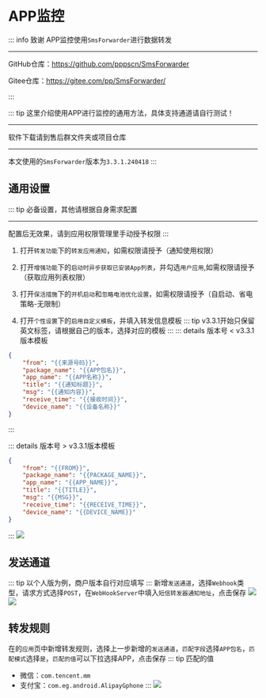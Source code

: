 # APP监控
::: info 致谢
APP监控使用`SmsForwarder`进行数据转发

---
GitHub仓库：https://github.com/pppscn/SmsForwarder

Gitee仓库：https://gitee.com/pp/SmsForwarder/

:::

::: tip
这里介绍使用APP进行监控的通用方法，具体支持通道请自行测试！

---
软件下载请到售后群文件夹或项目仓库

---
本文使用的`SmsForwarder`版本为`3.3.1.240418`
:::

## 通用设置
::: tip
必备设置，其他请根据自身需求配置

---
配置后无效果，请到应用权限管理里手动授予权限
:::
1. 打开`转发功能`下的`转发应用通知`，如需权限请授予（通知使用权限）

2. 打开`增强功能`下的`启动时异步获取已安装App列表`，并勾选`用户应用`,如需权限请授予（获取应用列表权限）

3. 打开`保活措施`下的`开机启动`和`忽略电池优化设置`，如需权限请授予（自启动、省电策略-无限制）
4. 打开`个性设置`下的`启用自定义模板`，并填入转发信息模板
::: tip
v3.3.1开始只保留英文标签，请根据自己的版本，选择对应的模板
:::
::: details 版本号 < v3.3.1版本模板
```json
{
    "from": "{{来源号码}}",
    "package_name": "{{APP包名}}",
    "app_name": "{{APP名称}}",
    "title": "{{通知标题}}",
    "msg": "{{通知内容}}",
    "receive_time": "{{接收时间}}",
    "device_name": "{{设备名称}}"
}
```
:::

::: details 版本号 > v3.3.1版本模板
```json
{
    "from": "{{FROM}}",
    "package_name": "{{PACKAGE_NAME}}",
    "app_name": "{{APP_NAME}}",
    "title": "{{TITLE}}",
    "msg": "{{MSG}}",
    "receive_time": "{{RECEIVE_TIME}}",
    "device_name": "{{DEVICE_NAME}}"
}
```
:::
![](https://s2.loli.net/2024/08/03/FG6jtBgdIlfY9mT.png)
## 发送通道
::: tip
以个人版为例，商户版本自行对应填写
:::
新增`发送通道`，选择`Webhook`类型，请求方式选择`POST`，在`WebHookServer`中填入`短信转发器通知地址`，点击保存
![](https://s2.loli.net/2024/08/03/Urmb4qZFC6Q7oWz.png)
![](https://s2.loli.net/2024/08/03/UOvscVy4ZjKdbRN.png)

## 转发规则
在的`应用`页中新增转发规则，选择上一步新增的`发送通道`，`匹配字段`选择`APP包名`，`匹配模式`选择`是`，`匹配的值`可以下拉选择APP，点击保存
::: tip 匹配的值
- 微信：`com.tencent.mm`
- 支付宝：`com.eg.android.AlipayGphone`
:::
![](https://s2.loli.net/2024/08/03/rhmAocUHP6nRsLa.png)